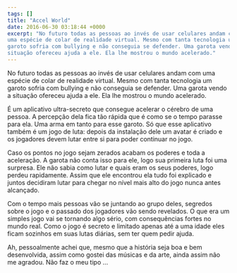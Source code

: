 ```yaml
---
tags: []
title: "Accel World"
date: 2016-06-30 03:18:44 +0000
excerpt: "No futuro todas as pessoas ao invés de usar celulares andam com
uma espécie de colar de realidade virtual. Mesmo com tanta tecnologia um
garoto sofria com bullying e não conseguia se defender. Uma garota vendo a
situação ofereceu ajuda a ele. Ela lhe mostrou o mundo acelerado."
---
```


No futuro todas as pessoas ao invés de usar celulares andam com uma espécie
de colar de realidade virtual. Mesmo com tanta tecnologia um garoto sofria
com bullying e não conseguia se defender. Uma garota vendo a situação
ofereceu ajuda a ele. Ela lhe mostrou o mundo acelerado.

É um aplicativo ultra-secreto que consegue acelerar o cérebro de uma
pessoa. A percepção dela fica tão rápida que é como se o tempo parasse para
ela. Uma arma em tanto para esse garoto. Só que esse aplicativo também é um
jogo de luta: depois da instalação dele um avatar é criado e os jogadores
devem lutar entre si para poder continuar no jogo.

Caso os pontos no jogo sejam zerados acabam os poderes e toda a aceleração.
A garota não conta isso para ele, logo sua primeira luta foi uma surpresa.
Ele não sabia como lutar e quais eram os seus poderes, logo perdeu
rapidamente. Assim que ele encontrou ela tudo foi explicado e juntos
decidiram lutar para chegar no nível mais alto do jogo nunca antes
alcançado.

Com o tempo mais pessoas vão se juntando ao grupo deles, segredos sobre o
jogo e o passado dos jogadores vão sendo revelados. O que era um simples
jogo vai se tornando algo sério, com consequências fortes no mundo real.
Como o jogo é secreto e limitado apenas até a uma idade eles ficam sozinhos
em suas lutas diárias, sem ter quem pedir ajuda.

Ah, pessoalmente achei que, mesmo que a história seja boa e bem
desenvolvida, assim como gostei das músicas e da arte, ainda assim não me
agradou. Não faz o meu tipo …